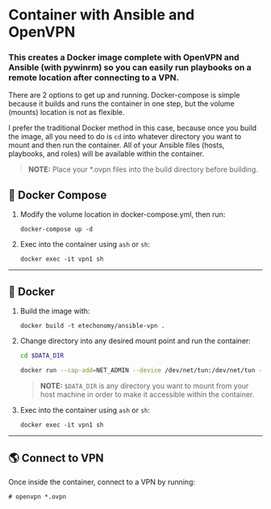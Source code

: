 # Container with Ansible and OpenVPN

### This creates a Docker image complete with OpenVPN and Ansible (with pywinrm) so you can easily run playbooks on a remote location after connecting to a VPN.

There are 2 options to get up and running. Docker-compose is simple because it builds and runs the container in one step, but the volume (mounts) location is not as flexible.

I prefer the traditional Docker method in this case, because once you build the image, all you need to do is `cd` into whatever directory you want to mount and then run the container. All of your Ansible files (hosts, playbooks, and roles) will be available within the container.

>**NOTE:** Place your *.ovpn files into the build directory before building.

## :whale2: Docker Compose

1. Modify the volume location in docker-compose.yml, then run:
    ```
    docker-compose up -d
    ```
2. Exec into the container using `ash` or `sh`:
    ```
    docker exec -it vpn1 sh
    ```
---

## :whale: Docker

1. Build the image with:
    ```
    docker build -t etechonomy/ansible-vpn .
    ```

2. Change directory into any desired mount point and run the container:
    ```bash
    cd $DATA_DIR
    ```
    ```bash
    docker run --cap-add=NET_ADMIN --device /dev/net/tun:/dev/net/tun --mount type=bind,source=$(pwd),target=/root/mount -w /root -td -e 'PS1=[\u@\h \W]\$ ' --hostname vpn1 --name vpn1 etechonomy/ansible-vpn
    ```
    >**NOTE:** `$DATA_DIR` is any directory you want to mount from your host machine in order to make it accessible within the container.

3. Exec into the container using `ash` or `sh`:
    ```
    docker exec -it vpn1 sh
    ```

---

## :earth_americas: Connect to VPN

Once inside the container, connect to a VPN by running:

```
# openvpn *.ovpn
```